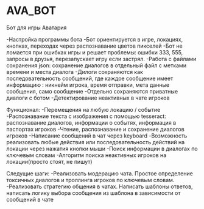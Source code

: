 # AVA_BOT

Бот для игры Аватария

-Настройка программы бота
-Бот ориентируется в игре, локациях, кнопках, переходах через распознавание цветов пикселей 
-Бот не ломается при ошибках игры и решает проблемы: ошибки 333, 555, запросы в друзья, перезапускает игру если застрял.
-Работа с файлами сохранения json: сохранение диалогов в отдельный файл с метками времени и места диалога
-Дилоги сохраняются как последовательность сообщений, где каждое сообщение имеет информацию : никнейм игрока, время отправки, мета данные сообщения, само сообщение
-Отдельно сохраняются приватные диалоги с ботом
-Детектирование неактивных в чате игроков

Функционал:
-Перемещения на любую локацию / событие
-Распознавание текста с изображения с помощью tesseract: распознавание диалогов, информации о событях, информация в паспортах игроков
-Чтение, распознавание и сохранение диалогов игроков
-Написание сообщений в чат через keyboard
-Возможность реализовать любые действия или последовательность действий на локации через нажатия кнопки мыши
-Поиск информации в диалогах по ключевым словам
-Алгоритм поиска неактивных игроков на локации(просто стоят, не пишут)

Следущие шаги:
-Реализовать модерацию чата. Простое определение токсичных диалогов и троллинга игроков по ключевым словам.
-Реализовать стратегию общения в чатах. Написать шаблоны ответов, написать логику выбора сообщения из шаблона в зависимости от сообщений в чате
